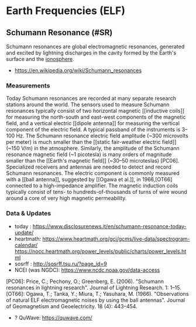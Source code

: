 # Earth Frequencies (ELF)


## Schumann Resonance (#SR)

Schumann resonances are global electromagnetic resonances, generated
and excited by lightning discharges in the cavity formed by the Earth's
surface and the [ionosphere][1].

* <https://en.wikipedia.org/wiki/Schumann_resonances>


### Measurements

Today Schumann resonances are recorded at many separate research
stations around the world. The sensors used to measure Schumann resonances
typically consist of two horizontal magnetic [[inductive coils]] for measuring
the north-south and east-west components of the magnetic field, and a
vertical electric [[dipole antenna]] for measuring the vertical component
of the electric field. A typical passband of the instruments is 3–100
Hz. The Schumann resonance electric field amplitude (~300 microvolts
per meter) is much smaller than the [[static fair-weather electric field]]
(~150 V/m) in the atmosphere. Similarly, the amplitude of the Schumann
resonance magnetic field (~1 picotesla) is many orders of magnitude
smaller than the [[Earth's magnetic field]] (~30–50 microteslas) [PC06].
Specialized receivers and antennas are needed to detect and record
Schumann resonances. The electric component is commonly measured with
a [[ball antenna]], suggested by [[Ogawa et al.]], in 1966,[OT66] connected to a
high-impedance amplifier. The magnetic induction coils typically consist
of tens- to hundreds-of-thousands of turns of wire wound around a core
of very high magnetic permeability.


### Data &amp; Updates

 * today : <https://www.disclosurenews.it/en/schumann-resonance-today-update/>
 * heartmath: https://www.heartmath.org/gci/gcms/live-data/spectrogram-calendar/
     https://nocc.heartmath.org/power_levels/public/charts/power_levels.html
 * sosrff : http://sosrff.tsu.ru/?page_id=9
 * NCEI (was NGDC): https://www.ncdc.noaa.gov/data-access 

[PC06]: Price, C.; Pechony, O.; Greenberg, E. (2006). "Schumann resonances in lightning research". Journal of Lightning Research. 1: 1–15.
[OT66]: Ogawa, T.; Tanka, Y.; Miura, T.; Yasuhara, M. (1966). "Observations of natural ELF electromagnetic noises by using the ball antennas". Journal of Geomagnetism and Geoelectricity. 18 (4): 443–454. 

* ? QuWave: <https://quwave.com/>



[1]: https://www.nasa.gov/mission_pages/sunearth/news/gallery/schumann-resonance.html  (NASA. Retrieved November 8, 2017.)
